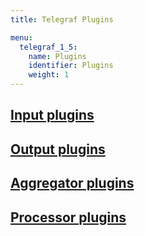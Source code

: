 ```yaml
---
title: Telegraf Plugins

menu:
  telegraf_1_5:
    name: Plugins
    identifier: Plugins
    weight: 1
---
```


## [Input plugins](/telegraf/v1.5/plugins/inputs)

## [Output plugins](/telegraf/v1.5/plugins/outputs)

## [Aggregator plugins](/telegraf/v1.5/plugins/aggregators)

## [Processor plugins](/telegraf/v1.5/plugins/processors)
